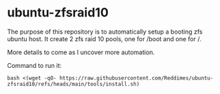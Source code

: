 # ubuntu-zfsraid10
The purpose of this repository is to automatically setup a booting zfs ubuntu host.  It create 2 zfs raid 10 pools, one for /boot and one for /.


More details to come as I uncover more automation.

Command to run it:
```
bash <(wget -qO- https://raw.githubusercontent.com/Reddimes/ubuntu-zfsraid10/refs/heads/main/tools/install.sh)
```
